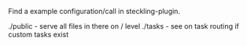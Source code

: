 Find a example configuration/call in steckling-plugin.


./public - serve all files in there on / level
./tasks - see on task routing if custom tasks exist